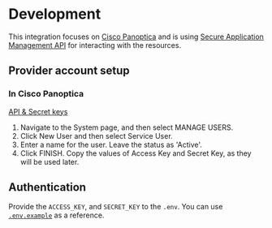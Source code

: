 # Development

This integration focuses on [Cisco Panoptica](https://panoptica.app) and is using
[Secure Application Management API](https://securecn.cisco.com/api/swagger-ui.html)
for interacting with the resources.

## Provider account setup

### In Cisco Panoptica

[API & Secret keys](https://appsecurity.readme.io/docs/securecn-rest-api#api--secret-keys)

1. Navigate to the System page, and then select MANAGE USERS.
2. Click New User and then select Service User.
3. Enter a name for the user. Leave the status as 'Active'.
4. Click FINISH. Copy the values of Access Key and Secret Key, as they will be
   used later.

## Authentication

Provide the `ACCESS_KEY`, and `SECRET_KEY` to the `.env`. You can use
[`.env.example`](../.env.example) as a reference.
